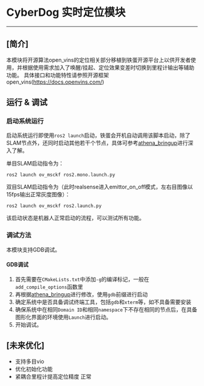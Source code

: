 # CyberDog 实时定位模块

---
## **[简介]**

本模块将开源算法open_vins的定位相关部分移植到铁蛋开源平台上以供开发者使用，并根据使用需求加入了唤醒/挂起、定位效果变差时切换到里程计输出等辅助功能。
具体接口和功能特性请参照开源框架open_vins(https://docs.openvins.com/)


## **运行 & 调试**

### **启动系统运行**

启动系统运行即使用`ros2 launch`启动，铁蛋会开机自动调用该脚本启动，除了SLAM节点外，还同时启动其他若干个节点，具体可参考[athena_bringup](../athena_bringup)进行深入了解。

单目SLAM启动指令为：

```
ros2 launch ov_msckf ros2.mono.launch.py
```

双目SLAM启动指令为（此时realsense进入emittor_on_off模式，左右目图像以15fps输出正常灰度图像）：

```
ros2 launch ov_msckf ros2.launch.py
```

该启动状态是机器人正常启动的流程，可以测试所有功能。

### **调试方法**

本模块支持GDB调试。

#### GDB调试

1. 首先需要在`CMakeLists.txt`中添加`-g`的编译标记，一般在`add_compile_options`函数里
2. 再根据[athena_bringup](../athena_bringup)进行修改，使用`gdb`前缀进行启动
3. 确定系统中是否具备调试终端工具，包括`gdb`和`xterm`等，如不具备需要安装
4. 确保系统中在相同`Domain ID`和相同`namespace`下不存在相同的节点后，在具备图形化界面的环境使用`Launch`进行启动。
5. 开始调试。

## **[未来优化]**

- 支持多目vio
- 优化初始化功能 
- 紧耦合里程计提高定位精度 正常